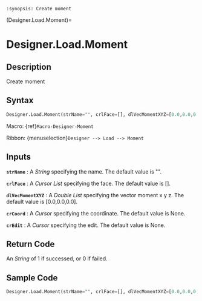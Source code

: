 ```{module} Designer.Load.Moment()
:synopsis: Create moment
```

(Designer.Load.Moment)=

# Designer.Load.Moment

## Description

Create moment

## Syntax

```python
Designer.Load.Moment(strName="", crlFace=[], dlVecMomentXYZ=[0.0,0.0,0.0], crCoord=None, crEdit=None)
```

Macro: {ref}`Macro-Designer-Moment`

Ribbon: {menuselection}`Designer --> Load --> Moment`

## Inputs

**`strName`**
: A _String_ specifying the name. The default value is "".

**`crlFace`**
: A _Cursor List_ specifying the face. The default value is [].

**`dlVecMomentXYZ`**
: A _Double List_ specifying the vector moment x y z. The default value is [0.0,0.0,0.0].

**`crCoord`**
: A _Cursor_ specifying the coordinate. The default value is None.

**`crEdit`**
: A _Cursor_ specifying the edit. The default value is None.

## Return Code

An _String_ of 1 if successed, or 0 if failed.

## Sample Code

```python
Designer.Load.Moment(strName="", crlFace=[], dlVecMomentXYZ=[0.0,0.0,0.0], crCoord=None, crEdit=None)
```
